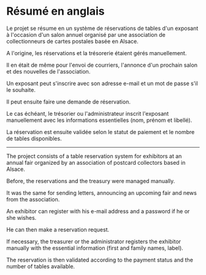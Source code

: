 # Résumé en anglais

Le projet se résume en un système de réservations de tables d'un exposant à l'occasion d'un salon annuel organisé par une association de collectionneurs de cartes postales basée en Alsace.

A l'origine, les réservations et la trésorerie étaient gérés manuellement.

Il en était de même pour l'envoi de courriers, l'annonce d'un prochain salon et des nouvelles de l'association.

Un exposant peut s'inscrire avec son adresse e-mail et un mot de passe s'il le souhaite.

Il peut ensuite faire une demande de réservation.

Le cas échéant, le trésorier ou l'administrateur inscrit l'exposant manuellement avec les informations essentielles (nom, prénom et libellé).

La réservation est ensuite validée selon le statut de paiement et le nombre de tables disponibles.

***

The project consists of a table reservation system for exhibitors at an annual fair organized by an association of postcard collectors based in Alsace.

Before, the reservations and the treasury were managed manually.

It was the same for sending letters, announcing an upcoming fair and news from the association.

An exhibitor can register with his e-mail address and a password if he or she wishes.

He can then make a reservation request.

If necessary, the treasurer or the administrator registers the exhibitor manually with the essential information (first and family names, label).

The reservation is then validated according to the payment status and the number of tables available.
